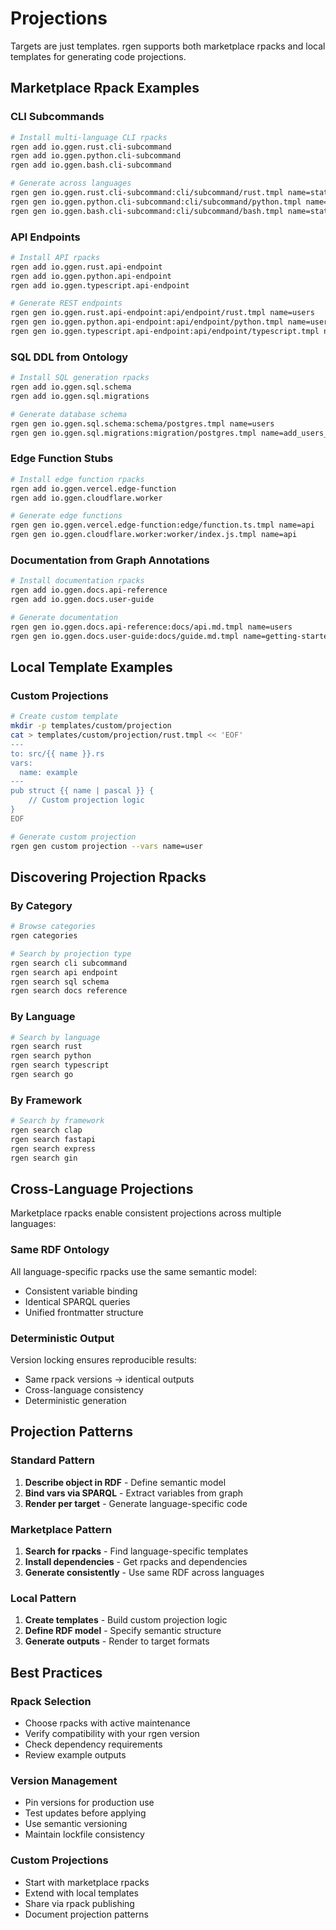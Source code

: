 # Projections

Targets are just templates. rgen supports both marketplace rpacks and local templates for generating code projections.

## Marketplace Rpack Examples

### CLI Subcommands

```bash
# Install multi-language CLI rpacks
rgen add io.ggen.rust.cli-subcommand
rgen add io.ggen.python.cli-subcommand
rgen add io.ggen.bash.cli-subcommand

# Generate across languages
rgen gen io.ggen.rust.cli-subcommand:cli/subcommand/rust.tmpl name=status
rgen gen io.ggen.python.cli-subcommand:cli/subcommand/python.tmpl name=status
rgen gen io.ggen.bash.cli-subcommand:cli/subcommand/bash.tmpl name=status
```

### API Endpoints

```bash
# Install API rpacks
rgen add io.ggen.rust.api-endpoint
rgen add io.ggen.python.api-endpoint
rgen add io.ggen.typescript.api-endpoint

# Generate REST endpoints
rgen gen io.ggen.rust.api-endpoint:api/endpoint/rust.tmpl name=users
rgen gen io.ggen.python.api-endpoint:api/endpoint/python.tmpl name=users
rgen gen io.ggen.typescript.api-endpoint:api/endpoint/typescript.tmpl name=users
```

### SQL DDL from Ontology

```bash
# Install SQL generation rpacks
rgen add io.ggen.sql.schema
rgen add io.ggen.sql.migrations

# Generate database schema
rgen gen io.ggen.sql.schema:schema/postgres.tmpl name=users
rgen gen io.ggen.sql.migrations:migration/postgres.tmpl name=add_users_table
```

### Edge Function Stubs

```bash
# Install edge function rpacks
rgen add io.ggen.vercel.edge-function
rgen add io.ggen.cloudflare.worker

# Generate edge functions
rgen gen io.ggen.vercel.edge-function:edge/function.ts.tmpl name=api
rgen gen io.ggen.cloudflare.worker:worker/index.js.tmpl name=api
```

### Documentation from Graph Annotations

```bash
# Install documentation rpacks
rgen add io.ggen.docs.api-reference
rgen add io.ggen.docs.user-guide

# Generate documentation
rgen gen io.ggen.docs.api-reference:docs/api.md.tmpl name=users
rgen gen io.ggen.docs.user-guide:docs/guide.md.tmpl name=getting-started
```

## Local Template Examples

### Custom Projections

```bash
# Create custom template
mkdir -p templates/custom/projection
cat > templates/custom/projection/rust.tmpl << 'EOF'
---
to: src/{{ name }}.rs
vars:
  name: example
---
pub struct {{ name | pascal }} {
    // Custom projection logic
}
EOF

# Generate custom projection
rgen gen custom projection --vars name=user
```

## Discovering Projection Rpacks

### By Category

```bash
# Browse categories
rgen categories

# Search by projection type
rgen search cli subcommand
rgen search api endpoint
rgen search sql schema
rgen search docs reference
```

### By Language

```bash
# Search by language
rgen search rust
rgen search python
rgen search typescript
rgen search go
```

### By Framework

```bash
# Search by framework
rgen search clap
rgen search fastapi
rgen search express
rgen search gin
```

## Cross-Language Projections

Marketplace rpacks enable consistent projections across multiple languages:

### Same RDF Ontology
All language-specific rpacks use the same semantic model:
- Consistent variable binding
- Identical SPARQL queries
- Unified frontmatter structure

### Deterministic Output
Version locking ensures reproducible results:
- Same rpack versions → identical outputs
- Cross-language consistency
- Deterministic generation

## Projection Patterns

### Standard Pattern
1. **Describe object in RDF** - Define semantic model
2. **Bind vars via SPARQL** - Extract variables from graph
3. **Render per target** - Generate language-specific code

### Marketplace Pattern
1. **Search for rpacks** - Find language-specific templates
2. **Install dependencies** - Get rpacks and dependencies
3. **Generate consistently** - Use same RDF across languages

### Local Pattern
1. **Create templates** - Build custom projection logic
2. **Define RDF model** - Specify semantic structure
3. **Generate outputs** - Render to target formats

## Best Practices

### Rpack Selection
- Choose rpacks with active maintenance
- Verify compatibility with your rgen version
- Check dependency requirements
- Review example outputs

### Version Management
- Pin versions for production use
- Test updates before applying
- Use semantic versioning
- Maintain lockfile consistency

### Custom Projections
- Start with marketplace rpacks
- Extend with local templates
- Share via rpack publishing
- Document projection patterns
